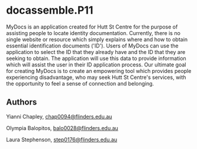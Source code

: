 # docassemble.P11

MyDocs is an application created for Hutt St Centre for the purpose of assisting people to locate identity documentation. Currently, there is no single website or resource which simply explains where and how to obtain essential identification documents ('ID'). Users of MyDocs can use the application to select the ID that they already have and the ID that they are seeking to obtain. The application will use this data to provide information which will assist the user in their ID application process. Our ultimate goal for creating MyDocs is to create an empowering tool which provides people experiencing disadvantage, who may seek Hutt St Centre's services, with the opportunity to feel a sense of connection and belonging.

## Authors

Yianni Chapley, chap0094@flinders.edu.au

Olympia Balopitos, balo0028@flinders.edu.au

Laura Stephenson, step0176@flinders.edu.au
